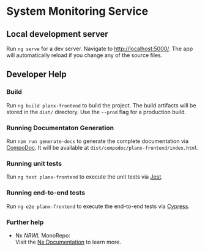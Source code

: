 # System Monitoring Service


## Local development server

Run `ng serve` for a dev server. Navigate to [http://localhost:5000/](http://localhost:5000/). The app will automatically reload if you change any of the source files.

## Developer Help
### Build
Run `ng build planx-frontend` to build the project. The build artifacts will be stored in the `dist/` directory. Use the `--prod` flag for a production build.

### Running Documentaton Generation

Run `npm run generate-docs` to generate the complete documentation via [CompoDoc](https://compodoc.app). It will be available at `dist/compodoc/planx-frontend/index.html`.

### Running unit tests

Run `ng test planx-frontend` to execute the unit tests via [Jest](https://jestjs.io).

### Running end-to-end tests

Run `ng e2e planx-frontend` to execute the end-to-end tests via [Cypress](https://www.cypress.io).

### Further help
- Nx *NRWL* MonoRepo:  
Visit the [Nx Documentation](https://nx.dev/angular) to learn more.